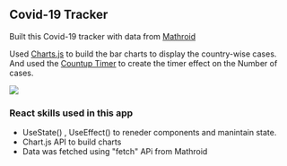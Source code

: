 ## Covid-19 Tracker

Built this Covid-19 tracker with data from [Mathroid](https://github.com/mathdroid/covid-19-api)

Used [Charts.js](https://www.chartjs.org/) to build the bar charts to display the country-wise cases. And used the [Countup Timer](https://www.npmjs.com/package/react-countup) to create the timer effect on the Number of cases.

[![](https://user-images.githubusercontent.com/8887734/104065892-1d302100-51c6-11eb-9eb0-434a77f5a8bf.gif)]()

### React skills used in this app

- UseState() , UseEffect() to reneder components and manintain state.
- Chart.js API to build charts
- Data was fetched using "fetch" APi from Mathroid

